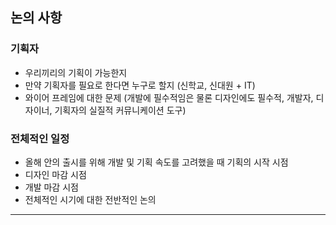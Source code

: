 ## 논의 사항

### 기획자

  * 우리끼리의 기획이 가능한지
  * 만약 기획자를 필요로 한다면 누구로 할지 (신학교, 신대원 + IT)
  * 와이어 프레임에 대한 문제 (개발에 필수적임은 물론 디자인에도 필수적, 개발자, 디자이너, 기획자의 실질적 커뮤니케이션 도구)
  
### 전체적인 일정

  * 올해 안의 출시를 위해 개발 및 기획 속도를 고려했을 때 기획의 시작 시점
  * 디자인 마감 시점
  * 개발 마감 시점
  * 전체적인 시기에 대한 전반적인 논의
---
